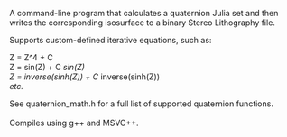 A command-line program that calculates a quaternion Julia set and then writes the corresponding isosurface to a binary Stereo Lithography file.

Supports custom-defined iterative equations, such as:

Z = Z^4 + C <br>
Z = sin(Z) + C <code>*</code> sin(Z) <br>
Z = inverse(sinh(Z)) + C <code>*</code> inverse(sinh(Z)) <br>
<i>etc.</i>

See quaternion_math.h for a full list of supported quaternion functions.<br>
<br>
Compiles using g++ and MSVC++.